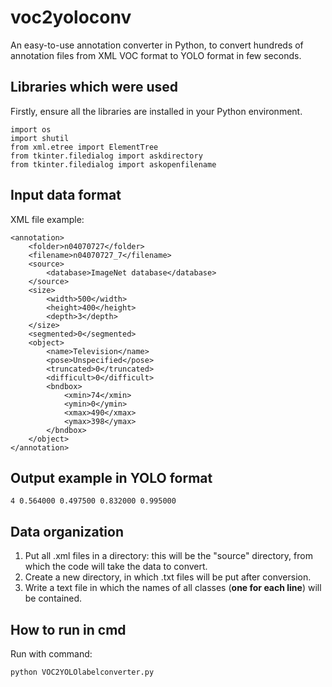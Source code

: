 # voc2yoloconv
An easy-to-use annotation converter in Python, to convert hundreds of annotation files from XML VOC format to YOLO format in few seconds.  
## Libraries which were used
Firstly, ensure all the libraries are installed in your Python environment.  
```
import os
import shutil
from xml.etree import ElementTree
from tkinter.filedialog import askdirectory
from tkinter.filedialog import askopenfilename
```
## Input data format
XML file example:
```
<annotation>
	<folder>n04070727</folder>
	<filename>n04070727_7</filename>
	<source>
		<database>ImageNet database</database>
	</source>
	<size>
		<width>500</width>
		<height>400</height>
		<depth>3</depth>
	</size>
	<segmented>0</segmented>
	<object>
		<name>Television</name>
		<pose>Unspecified</pose>
		<truncated>0</truncated>
		<difficult>0</difficult>
		<bndbox>
			<xmin>74</xmin>
			<ymin>0</ymin>
			<xmax>490</xmax>
			<ymax>398</ymax>
		</bndbox>
	</object>
</annotation>
```
## Output example in YOLO format
```
4 0.564000 0.497500 0.832000 0.995000
```
## Data organization
1. Put all .xml files in a directory: this will be the "source" directory, from which the code will take the data to convert.   
2. Create a new directory, in which .txt files will be put after conversion. 
3. Write a text file in which the names of all classes (**one for each line**) will be contained.  
## How to run in cmd
Run with command:
```
python VOC2YOLOlabelconverter.py
```
